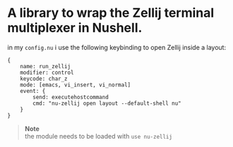 # A library to wrap the Zellij terminal multiplexer in Nushell.

in my `config.nu` i use the following keybinding to open Zellij inside a layout:
```nu
{
    name: run_zellij
    modifier: control
    keycode: char_z
    mode: [emacs, vi_insert, vi_normal]
    event: {
        send: executehostcommand
        cmd: "nu-zellij open layout --default-shell nu"
    }
}
```

> **Note**  
> the module needs to be loaded with `use nu-zellij`
